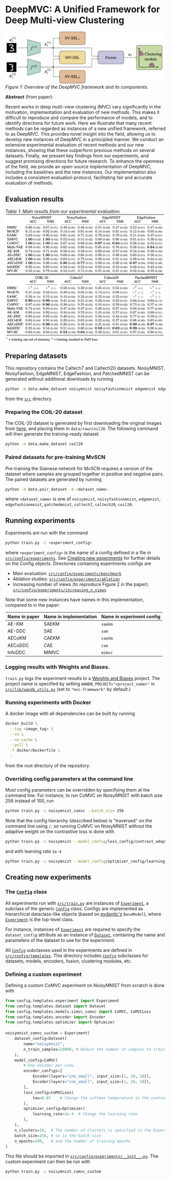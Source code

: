# DeepMVC: A Unified Framework for Deep Multi-view Clustering

![DeepMVC](img/DeepMVC.png)
*Figure 1: Overview of the DeepMVC framework and its components.*

**Abstract** (from paper):

Recent works in deep multi-view clustering (MVC) vary significantly in the motivation, implementation and evaluation of new methods.
This makes it difficult to reproduce and compare the performance of models, and to identify directions for future work.
Here we illustrate that many recent methods can be regarded as instances of a new unified framework, referred to as 
DeepMVC.
This provides novel insight into the field, allowing us to develop new instances of DeepMVC in a principled manner.
We conduct an extensive experimental evaluation of recent methods and our new instances, showing that these outperform previous methods on several datasets.
Finally, we present key findings from our experiments, and suggest promising directions for future research.
To enhance the openness of the field, we provide an open-source implementation of DeepMVC, including the baselines and 
the 
new instances.
Our implementation also includes a consistent evaluation protocol, facilitating fair and accurate evaluation of methods.


## Evaluation results
*Table 1: Main results from our experimental evaluation.*
![results](img/results.png)


## Preparing datasets
This repository contains the Caltech7 and Caltech20 datasets. 
NoisyMNIST, NoisyFashion, EdgeMNIST, EdgeFashion, and PatchedMNIST can be generated without additional downloads by running
```bash
python -m data.make_dataset noisymnist noisyfashionmnist edgemnist edgefashionmnist patchedmnist
```
from the [`src`](src) directory.


### Preparing the COIL-20 dataset
The COIL-20 dataset is generated by first downloading the original images from 
[here](https://www.cs.columbia.edu/CAVE/software/softlib/coil-20.php), 
and placing them in `data/raw/coil20`.
The following command will then generate the training-ready dataset
```bash
python -m data.make_dataset coil20
```

### Paired datasets for pre-training MvSCN
Pre-training the Siamese network for MvSCN requires a version of the dataset where samples are grouped together in positive and negative pairs.
The paired datasets are generated by running
```bash
python -m data.pair_dataset -d <dataset_name>
```
where `<dataset_name>` is one of `noisymnist`, `noisyfashionmnist`, `edgemnist`, `edgefashionmnist`, `patchedmnist`, `caltech7`, `caltech20`, `coil20`.


## Running experiments
Experiments are run with the command
```bash
python train.py -c <experiment_config>
```
where `<experiment_config>` is the name of a config defined in a file in [`src/config/experiments`](src/config/experiments).
See [Creating new experiments](#creating-new-experiments) for further details on the Config objects. 
Directories containing experiments configs are
* Main evaluation: [`src/config/experiments/benchmark`](src/config/experiments/benchmark)
* Ablation studies: [`src/config/experiments/ablation`](src/config/experiments/ablation)
* Increasing number of views (to reproduce Figure 2 in the paper): [`src/config/experiments/increasing_n_views`](src/config/experiments/increasing_n_views)

Note that some new instances have names in this implementation, compared to in the paper:

| Name in paper | Name in implementation | Name in experiment config |
|---------------|------------------------|---------------------------|
| AE-KM         | SAEKM                  | `saekm`                   |
| AE-DDC        | SAE                    | `sae`                     |
| AECoKM        | CAEKM                  | `caekm`                   |
| AECoDDC       | CAE                    | `cae`                     |
| InfoDDC       | MIMVC                  | `mimvc`                   |



### Logging results with Weights and Biases.
`train.py` logs the experiment results to a [Weights and Biases](https://wandb.ai/site) project.
The project name is specified by setting `WANDB_PROJECT="<project_name>"` in [`src/lib/wandb_utils.py`](src/lib/wandb_utils.py) (set to `"mvc-framework"` by default.) 

### Running experiments with Docker
A docker image with all dependencies can be built by running
```bash
docker build \
  --tag <image_tag> \
  --rm \
  --no-cache \
  --pull \
  -f docker/Dockerfile \
  .
```
from the root directory of the repository.

### Overriding config parameters at the command line
Most config parameters can be overridden by specifying them at the command line. For instance, to run CoMVC on NoisyMNIST with batch size 256 instead of 100, run
```bash
python train.py -c noisymnist_comvc --batch_size 256
```
Note that the config hierarchy (described below) is "traversed" on the command line using `/`, so running CoMVC on NoisyMNIST without the adaptive weight on the contrastive loss is done with
```bash
python train.py -c noisymnist --model_config/loss_config/contrast_adaptive_weight False
```
and with learning rate `1e-4`
```bash
python train.py -c noisymnist --model_config/optimizer_config/learning_rate 0.0001
```

## Creating new experiments
### The [`Config`](src/config/config.py) class
All experiments run with [`src/train.py`](src/train.py) are instances of [`Experiment`](src/config/templates/experiment.py), a subclass of the generic [`Config`](src/config/config.py) class. 
Configs are implemented as hierarchical dataclass-like objects (based on [pydantic's](https://pydantic-docs.helpmanual.io/) `BaseModel`), where [`Experiment`](src/config/templates/experiment.py) is the top-level class.

For instance, instances of [`Experiment`](src/config/templates/experiment.py) are required to specify the `dataset_config` attribute as an instance of [`Dataset`](src/config/templates/dataset.py), containing the name and parameters of the dataset to use for the experiment. 

All [`Config`](src/config/config.py) subclasses used in the experiments are defined in [`src/config/templates`](src/config/templates).
This directory includes [`Config`](src/config/config.py) subclasses for datasets, models, encoders, fusion, clustering modules, etc.

### Defining a custom experiment

Defining a custom CoMVC experiment on NoisyMNIST from scratch is done with
```python
from config.templates.experiment import Experiment
from config.templates.dataset import Dataset
from config.templates.models.simvc_comvc import CoMVC, CoMVCLoss
from config.templates.encoder import Encoder
from config.templates.optimizer import Optimizer

noisymnist_comvc_custom = Experiment(
    dataset_config=Dataset(
        name="noisymnist",
        n_train_samples=20000, # Reduce the number of samples to train quicker.
    ),
    model_config=CoMVC(
        # Ene encoder per view
        encoder_configs=[
            Encoder(layers="cnn_small", input_size=[1, 28, 28]), 
            Encoder(layers="cnn_small", input_size=[1, 28, 28]), 
        ],
        loss_config=CoMVCLoss(
            tau=0.07    # Change the softmax temperature in the contrastive loss.
        ),
        optimizer_config=Optimizer(
            learning_rate=1e-4  # Change the learning rate
        ),
    ),
    n_clusters=10,  # The number of clusters is specified in the Experiment config
    batch_size=256, # so is the batch size
    n_epochs=200,   # and the number of training epochs
)
```
This file should be imported in [`src/config/experiments/__init__.py`](src/config/experiments/__init__.py).
The custom experiment can then be run with
```bash
python train.py -c noisymnist_comvc_custom
```
